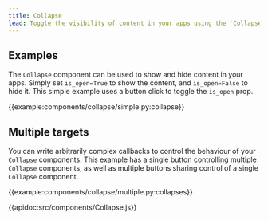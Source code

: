 ```yaml
---
title: Collapse
lead: Toggle the visibility of content in your apps using the `Collapse` component.
---
```


## Examples

The `Collapse` component can be used to show and hide content in your apps. Simply set `is_open=True` to show the content, and `is_open=False` to hide it. This simple example uses a button click to toggle the `is_open` prop.

{{example:components/collapse/simple.py:collapse}}

## Multiple targets

You can write arbitrarily complex callbacks to control the behaviour of your `Collapse` components. This example has a single button controlling multiple `Collapse` components, as well as multiple buttons sharing control of a single `Collapse` component.

{{example:components/collapse/multiple.py:collapses}}

{{apidoc:src/components/Collapse.js}}
